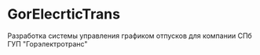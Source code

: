 # GorElecrticTrans
Разработка системы управления графиком отпусков для компании СПб ГУП "Горэлектротранс"
